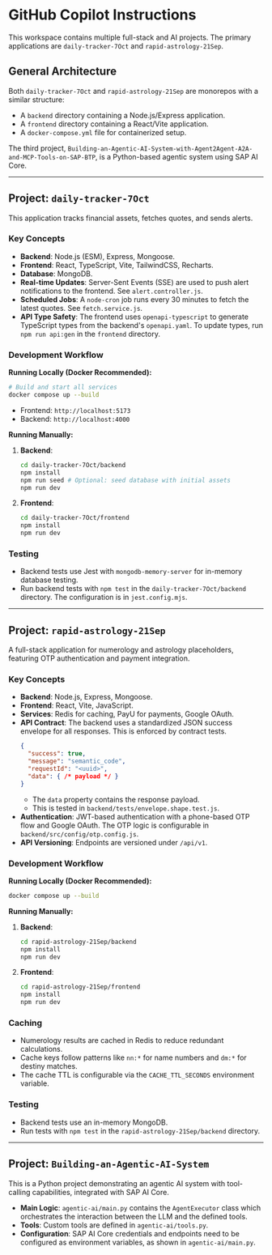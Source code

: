 # GitHub Copilot Instructions

This workspace contains multiple full-stack and AI projects. The primary applications are `daily-tracker-7Oct` and `rapid-astrology-21Sep`.

## General Architecture

Both `daily-tracker-7Oct` and `rapid-astrology-21Sep` are monorepos with a similar structure:
- A `backend` directory containing a Node.js/Express application.
- A `frontend` directory containing a React/Vite application.
- A `docker-compose.yml` file for containerized setup.

The third project, `Building-an-Agentic-AI-System-with-Agent2Agent-A2A-and-MCP-Tools-on-SAP-BTP`, is a Python-based agentic system using SAP AI Core.

---

## Project: `daily-tracker-7Oct`

This application tracks financial assets, fetches quotes, and sends alerts.

### Key Concepts
- **Backend**: Node.js (ESM), Express, Mongoose.
- **Frontend**: React, TypeScript, Vite, TailwindCSS, Recharts.
- **Database**: MongoDB.
- **Real-time Updates**: Server-Sent Events (SSE) are used to push alert notifications to the frontend. See `alert.controller.js`.
- **Scheduled Jobs**: A `node-cron` job runs every 30 minutes to fetch the latest quotes. See `fetch.service.js`.
- **API Type Safety**: The frontend uses `openapi-typescript` to generate TypeScript types from the backend's `openapi.yaml`. To update types, run `npm run api:gen` in the `frontend` directory.

### Development Workflow

**Running Locally (Docker Recommended):**
```bash
# Build and start all services
docker compose up --build
```
- Frontend: `http://localhost:5173`
- Backend: `http://localhost:4000`

**Running Manually:**
1.  **Backend**:
    ```bash
    cd daily-tracker-7Oct/backend
    npm install
    npm run seed # Optional: seed database with initial assets
    npm run dev
    ```
2.  **Frontend**:
    ```bash
    cd daily-tracker-7Oct/frontend
    npm install
    npm run dev
    ```

### Testing
- Backend tests use Jest with `mongodb-memory-server` for in-memory database testing.
- Run backend tests with `npm test` in the `daily-tracker-7Oct/backend` directory. The configuration is in `jest.config.mjs`.

---

## Project: `rapid-astrology-21Sep`

A full-stack application for numerology and astrology placeholders, featuring OTP authentication and payment integration.

### Key Concepts
- **Backend**: Node.js, Express, Mongoose.
- **Frontend**: React, Vite, JavaScript.
- **Services**: Redis for caching, PayU for payments, Google OAuth.
- **API Contract**: The backend uses a standardized JSON success envelope for all responses. This is enforced by contract tests.
    ```json
    {
      "success": true,
      "message": "semantic_code",
      "requestId": "<uuid>",
      "data": { /* payload */ }
    }
    ```
    - The `data` property contains the response payload.
    - This is tested in `backend/tests/envelope.shape.test.js`.
- **Authentication**: JWT-based authentication with a phone-based OTP flow and Google OAuth. The OTP logic is configurable in `backend/src/config/otp.config.js`.
- **API Versioning**: Endpoints are versioned under `/api/v1`.

### Development Workflow

**Running Locally (Docker Recommended):**
```bash
docker compose up --build
```

**Running Manually:**
1.  **Backend**:
    ```bash
    cd rapid-astrology-21Sep/backend
    npm install
    npm run dev
    ```
2.  **Frontend**:
    ```bash
    cd rapid-astrology-21Sep/frontend
    npm install
    npm run dev
    ```

### Caching
- Numerology results are cached in Redis to reduce redundant calculations.
- Cache keys follow patterns like `nn:*` for name numbers and `dm:*` for destiny matches.
- The cache TTL is configurable via the `CACHE_TTL_SECONDS` environment variable.

### Testing
- Backend tests use an in-memory MongoDB.
- Run tests with `npm test` in the `rapid-astrology-21Sep/backend` directory.

---

## Project: `Building-an-Agentic-AI-System`

This is a Python project demonstrating an agentic AI system with tool-calling capabilities, integrated with SAP AI Core.

- **Main Logic**: `agentic-ai/main.py` contains the `AgentExecutor` class which orchestrates the interaction between the LLM and the defined tools.
- **Tools**: Custom tools are defined in `agentic-ai/tools.py`.
- **Configuration**: SAP AI Core credentials and endpoints need to be configured as environment variables, as shown in `agentic-ai/main.py`.
